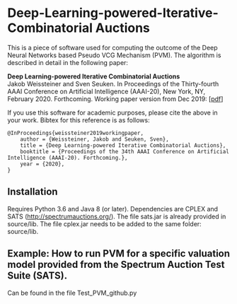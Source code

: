 # Deep-Learning-powered-Iterative-Combinatorial Auctions

This is a piece of software used for computing the outcome of the Deep Neural Networks based Pseudo VCG Mechanism (PVM). The algorithm is described in detail in the following paper:

**Deep Learning-powered Iterative Combinatorial Auctions**  
Jakob Weissteiner and Sven Seuken. In Proceedings of the Thirty-fourth AAAI Conference on Artificial Intelligence (AAAI-20), New York, NY, February 2020. Forthcoming. Working paper version from Dec 2019: [[pdf](https://arxiv.org/pdf/1907.05771.pdf)]


If you use this software for academic purposes, please cite the above in your work. Bibtex for this reference is as follows:

```
@InProceedings{weissteiner2019workingpaper,
	author = {Weissteiner, Jakob and Seuken, Sven},
	title = {Deep Learning-powered Iterative Combinatorial Auctions},
	booktitle = {Proceedings of the 34th AAAI Conference on Artificial Intelligence (AAAI-20). Forthcoming.},
	year = {2020},
}
```

## Installation

Requires Python 3.6 and Java 8 (or later).
Dependencies are CPLEX and SATS (http://spectrumauctions.org/). The file sats.jar is already provided in source/lib. The file cplex.jar needs to be added to the same folder: source/lib.

## Example: How to run PVM for a specific valuation model provided from the Spectrum Auction Test Suite (SATS).

Can be found in the file Test_PVM_github.py
